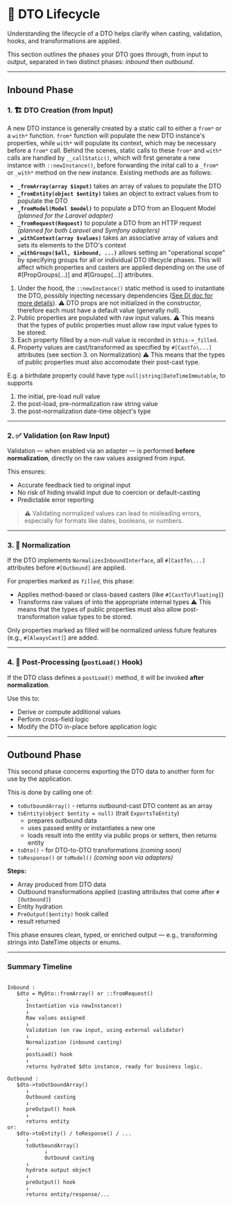 # 🔁 DTO Lifecycle

Understanding the lifecycle of a DTO helps clarify when casting, validation, hooks, and transformations are applied.

This section outlines the phases your DTO goes through, from input to output, separated in two distinct phases: _inbound_ then _outbound_.

---
## Inbound Phase

### 1. 🏗️ DTO Creation (from Input)

A new DTO instance is generally created by a static call to either a `from*` or a `with*` function. `from*` function will populate the new DTO instance's properties, while `with*` will populate its context, which may be necessary before a `from*` call.
Behind the scenes, static calls to these `from*` and `with*` calls are handled by `__callStatic()`, which will first generate a new instance with `::newInstance()`, before forwarding the inital call to a `_from*` or `_with*` method on the new instance. Existing methods are as follows:
- **`_fromArray(array $input)`** takes an array of values to populate the DTO
- **`_fromEntity(object $entity)`** takes an object to extract values from to populate the DTO
- **`_fromModel(Model $model)`** to populate a DTO from an Eloquent Model *(planned for the Laravel adapter)*
- **`_fromRequest(Request)`** to populate a DTO from an HTTP request *(planned for both Laravel and Symfony adapters)*
- **`_withContext(array $values)`** takes an associative array of values and sets its elements to the DTO's context
- **`_withGroups($all, $inbound, ...)`** allows setting an "operational scope" by specifying groups for all or individual DTO lifecycle phases. This will affect which properties and casters are applied depending on the use of #[PropGroups(...)] and #[Groups(...)] attributes.

1. Under the hood, the `::newInstance()` static method is used to instantiate the DTO, possibly injecting necessary dependencies ([See DI doc for more details](DI.md)).
  ⚠️ DTO props are not initialized in the constructor, therefore each must have a default value (generally null).
2. Public properties are populated with raw input values.
  ⚠️ This means that the types of public properties must allow raw input value types to be stored.
3. Each property filled by a non-null value is recorded in `$this->_filled`.
4. Property values are cast/transformed as specified by `#[CastTo\...]` attributes (see section 3. on Normalization)
  ⚠️ This means that the types of public properties must also accomodate their post-cast type.

E.g. a birthdate property could have type `null|string|DateTimeImmutable`, to supports
   1. the initial, pre-load null value
   2. the post-load, pre-normalization raw string value
   3. the post-normalization date-time object's type


---

### 2. ✅ Validation (on Raw Input)

Validation — when enabled via an adapter — is performed **before normalization**, directly on the raw values assigned from input.

This ensures:

- Accurate feedback tied to original input
- No risk of hiding invalid input due to coercion or default-casting
- Predictable error reporting

> ⚠️ Validating normalized values can lead to misleading errors, especially for formats like dates, booleans, or numbers.

---

### 3. 🔄 Normalization

If the DTO implements `NormalizesInboundInterface`, all `#[CastTo\...]` attributes before `#[Outbound]` are applied.

For properties marked as *`filled`*, this phase:
- Applies method-based or class-based casters (like `#[CastTo\Floating]`)
- Transforms raw values of  into the appropriate internal types
  ⚠️ This means that the types of public properties must also allow post-transformation value types to be stored.

Only properties marked as filled will be normalized unless future features (e.g., `#[AlwaysCast]`) are added.

---

### 4. 🧩 Post-Processing (`postLoad()` Hook)

If the DTO class defines a `postLoad()` method, it will be invoked **after normalization**.

Use this to:
- Derive or compute additional values
- Perform cross-field logic
- Modify the DTO in-place before application logic

---

## Outbound Phase

This second phase concerns exporting the DTO data to another form for use by the application.

This is done by calling one of:
- `toOutboundArray()` - returns outbound-cast DTO content as an array
- `toEntity(object $entity = null)` (trait `ExportsToEntity`)
   - prepares outbound data
   - uses passed entity or instantiates a new one
   - loads result into the entity via public props or setters, then returns entity
- `toDto()` - for DTO-to-DTO transformations *(coming soon)*
- `toResponse()` or `toModel()` *(coming soon via adapters)*

**Steps:**
- Array produced from DTO data
- Outbound transformations applied (casting attributes that come after `#[Outbound]`)
- Entity hydration
- `PreOutput($entity)` hook called
- result returned

This phase ensures clean, typed, or enriched output — e.g., transforming strings into DateTime objects or enums.

---

### Summary Timeline

```text

Inbound :
   $dto = MyDto::fromArray() or ::fromRequest()
      ↓
      Instantiation via newInstance()
      ↓
      Raw values assigned
      ↓
      Validation (on raw input, using external validator)
      ↓
      Normalization (inbound casting)
      ↓
      postLoad() hook
      ↓
      returns hydrated $dto instance, ready for business logic.

Outbound :
   $dto->toOutboundArray()
      ↓
      Outbound casting
      ↓
      preOutput() hook
      ↓
      returns entity
or:
   $dto->toEntity() / toResponse() / ...
      ↓
      toOutboundArray()
            ↓
            Outbound casting
      ↓
      hydrate output object
      ↓
      preOutput() hook
      ↓
      returns entity/response/...
```
